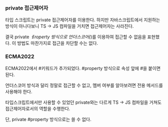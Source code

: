 ### private 접근제어자
타입 스크립트는 private 접근제어자를 이용한다. 하지만 자바스크립트에서 지원하는 방식이 아니다보니 TS -> JS 컴파일을 거치면 접근제어자는 사라진다.

결국 private _ㅔroperty 방식으로 언더스코어(_)를 이용하여 접근할 수 없음을 표현했다. 이 방법도 마찬가지로 접근을 차단할 수는 없다.

### ECMA2022
ECMA2022에서 #키워드가 추가되었다. #property 방식으로 속성 앞에 #을 붙이면 된다. 

언더스코어 방식과 달리 정말로 접근할 수 없고, 멤버 여부를 알아보려면 전용 메서드를 사용해야 한다.

타입스크립트에서만 사용할 수 있었던 private와는 다르게 TS -> JS 컴파일을 거쳐도 접근제어자로서의 역할을 수행한다.

단, private #property 방식으로는 쓸 수 없다.
